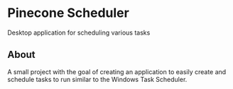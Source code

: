 # Pinecone Scheduler
Desktop application for scheduling various tasks

## About
A small project with the goal of creating an application to easily create and schedule tasks to run similar to the Windows Task Scheduler.
